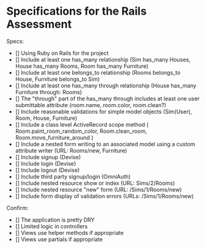 # Specifications for the Rails Assessment

Specs:
- [] Using Ruby on Rails for the project
- [] Include at least one has_many relationship (Sim has_many Houses, House has_many Rooms, Room has_many Furniture)
- [] Include at least one belongs_to relationship (Rooms belongs_to House, Furniture belongs_to Sim)
- [] Include at least one has_many through relationship (House has_many Furniture through: Rooms)
- [] The "through" part of the has_many through includes at least one user submittable attribute (room.name, room.color, room.clean?)
- [] Include reasonable validations for simple model objects (Sim(User), Room, House, Furniture)
- [] Include a class level ActiveRecord scope method (
     Room.paint_room_random_color, Room.clean_room, Room.move_furniture_around
  )
- [] Include a nested form writing to an associated model using a custom attribute writer (URL: Rooms/new, Furniture)
- [] Include signup (Devise)
- [] Include login (Devise)
- [] Include logout (Devise)
- [] Include third party signup/login (OmniAuth)
- [] Include nested resource show or index (URL: Sims/2/Rooms)
- [] Include nested resource "new" form (URL: /Sims/1/Rooms/new)
- [] Include form display of validation errors (URLs: /Sims/1/Rooms/new)

Confirm:
- [] The application is pretty DRY
- [] Limited logic in controllers
- [] Views use helper methods if appropriate
- [] Views use partials if appropriate
